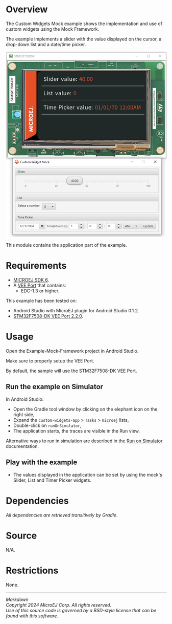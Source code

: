 # Overview

The Custom Widgets Mock example shows the implementation and use of custom widgets using the Mock Framework.

The example implements a slider with the value displayed on the cursor, a drop-down list and a date/time picker.

![Example_screenshot.png](README_images/Example_screenshot.png)

This module contains the application part of the example.

# Requirements

* [MICROEJ SDK 6](https://docs.microej.com/en/latest/SDK6UserGuide/index.html).
* A [VEE Port](https://github.com/MicroEJ/?q=VEEPort&type=all&language=&sort=) that contains:
    * EDC-1.3 or higher.

This example has been tested on:

* Android Studio with MicroEJ plugin for Android Studio 0.1.2.
* [STM32F7508-DK VEE Port 2.2.0](https://github.com/MicroEJ/VEEPort-STMicroelectronics-STM32F7508-DK/tree/2.2.0).

# Usage

Open the Example-Mock-Framework project in Android Studio.

Make sure to properly setup the VEE Port.

By default, the sample will use the STM32F7508-DK VEE Port.

## Run the example on Simulator

In Android Studio:
- Open the Gradle tool window by clicking on the elephant icon on the right side,
- Expand the `custom-widgets-app` > `Tasks` > `microej` lists,
- Double-click on `runOnSimulator`,
- The application starts, the traces are visible in the Run view.

Alternative ways to run in simulation are described in the [Run on Simulator](https://docs.microej.com/en/latest/SDK6UserGuide/runOnSimulator.html) documentation.

## Play with the example

* The values displayed in the application can be set by using the mock's Slider, List and Timer Picker widgets.

# Dependencies

_All dependencies are retrieved transitively by Gradle_.

# Source

N/A.

# Restrictions

None.

---
_Markdown_   
_Copyright 2024 MicroEJ Corp. All rights reserved._  
_Use of this source code is governed by a BSD-style license that can be found with this software._